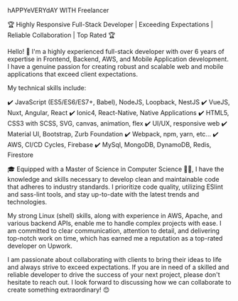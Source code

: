 hAPPYeVERYdAY WITH Freelancer

🏆 Highly Responsive Full-Stack Developer | Exceeding Expectations | Reliable Collaboration | Top Rated 🏆

Hello! 
👋 I'm a highly experienced full-stack developer with over 6 years of expertise in Frontend, Backend, AWS, and Mobile Application development. I have a genuine passion for creating robust and scalable web and mobile applications that exceed client expectations.

My technical skills include:

✔️ JavaScript (ES5/ES6/ES7+, Babel), NodeJS, Loopback, NestJS
✔️ VueJS, Nuxt, Angular, React
✔️ Ionic4, React-Native, Native Applications
✔️ HTML5, CSS3 with SCSS, SVG, canvas, animation, flex
✔️ UI/UX, responsive web
✔️ Material UI, Bootstrap, Zurb Foundation
✔️ Webpack, npm, yarn, etc...
✔️ AWS, CI/CD Cycles, Firebase
✔️ MySql, MongoDB, DynamoDB, Redis, Firestore

🎓 Equipped with a Master of Science in Computer Science 🧑‍🎓, I have the knowledge and skills necessary to develop clean and maintainable code that adheres to industry standards. I prioritize code quality, utilizing ESlint and sass-lint tools, and stay up-to-date with the latest trends and technologies.

My strong Linux (shell) skills, along with experience in AWS, Apache, and various backend APIs, enable me to handle complex projects with ease. I am committed to clear communication, attention to detail, and delivering top-notch work on time, which has earned me a reputation as a top-rated developer on Upwork.

I am passionate about collaborating with clients to bring their ideas to life and always strive to exceed expectations. If you are in need of a skilled and reliable developer to drive the success of your next project, please don't hesitate to reach out. I look forward to discussing how we can collaborate to create something extraordinary! 😊
